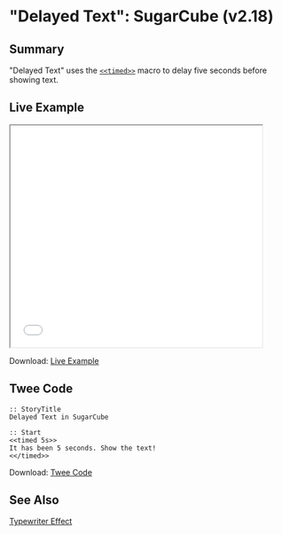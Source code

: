 # "Delayed Text": SugarCube (v2.18)

## Summary

"Delayed Text" uses the [`<<timed>>`](http://www.motoslave.net/sugarcube/2/docs/macros.html#macros-timed) macro to delay five seconds before showing text.

## Live Example

<section>
<iframe src="sugarcube_delayedtext_example.html" height=400 width=90%></iframe>

Download: <a href="sugarcube_delayedtext_example.html" target="_blank">Live Example</a>
</section>

## Twee Code

```twee
:: StoryTitle
Delayed Text in SugarCube

:: Start
<<timed 5s>>
It has been 5 seconds. Show the text!
<</timed>>
```

Download: <a href="sugarcube_delayedtext_twee.txt" target="_blank">Twee Code</a>

## See Also

[Typewriter Effect](../../typewriter/sugarcube/sugarcube_typewriter.md)
